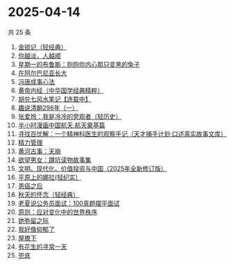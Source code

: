 # 2025-04-14

共 25 条

<!-- BEGIN WEREAD -->
<!-- 最后更新时间 2025-04-14 12:19:22 +0800 -->
1. [金锁记（轻经典）](https://weread.qq.com/web/bookDetail/d1b325f0813ab9d6ag012d44)
1. [你越淡，人越顺](https://weread.qq.com/web/bookDetail/72532740813ab9c5fg017045)
1. [星期一的布鲁斯：抱抱你内心那只变黑的兔子](https://weread.qq.com/web/bookDetail/45732330813ab9d26g019424)
1. [在阿尔巴尼亚长大](https://weread.qq.com/web/bookDetail/9f832500813ab9b00g012d32)
1. [冯唐成事心法](https://weread.qq.com/web/bookDetail/f2e328e072182b15f2e7179)
1. [黄帝内经（中华国学经典精粹）](https://weread.qq.com/web/bookDetail/5e232c20718443d55e2b9e6)
1. [胡兑七风水笔记【连载中】](https://weread.qq.com/web/bookDetail/de332950813ab9c7cg0134d1)
1. [趣说清朝296年（一）](https://weread.qq.com/web/bookDetail/87432360813ab9cb8g014f8a)
1. [张爱玲：我是冷冷的旁观者（轻历史）](https://weread.qq.com/web/bookDetail/af932f20813ab9acdg0127a3)
1. [半小时漫画中国航天.航天奠基篇](https://weread.qq.com/web/bookDetail/370328f0813ab945bg011467)
1. [寻找百忧解：一个精神科医生的观察手记（天才捕手计划·口述真实故事文库）](https://weread.qq.com/web/bookDetail/24332490813ab7b73g017198)
1. [精力管理](https://weread.qq.com/web/bookDetail/4263296071f8f0464264d41)
1. [黄河古事：天崩](https://weread.qq.com/web/bookDetail/55532930813ab9ce5g01675f)
1. [欲望男女：蹲坑读物故事集](https://weread.qq.com/web/bookDetail/f83320a0813ab9c90g015c2e)
1. [文明、现代化、价值投资与中国（2025年全新修订版）](https://weread.qq.com/web/bookDetail/6f5323f071bd7f7b6f521e8)
1. [平原上的娜拉(轻纪实）](https://weread.qq.com/web/bookDetail/f7932bf0813ab9d2eg012157)
1. [患癌之后](https://weread.qq.com/web/bookDetail/8d532e50813ab9cafg012ba5)
1. [秋天的怀念（轻经典）](https://weread.qq.com/web/bookDetail/56d32f30813ab9bfdg0197f2)
1. [老夏说公务员面试：100真题摆平面试](https://weread.qq.com/web/bookDetail/e5832a40813ab7181g011041)
1. [原则：应对变化中的世界秩序](https://weread.qq.com/web/bookDetail/19332dd0728b621d193d571)
1. [她弥留之际](https://weread.qq.com/web/bookDetail/df032fd0813ab9cf2g016664)
1. [我好像抑郁了](https://weread.qq.com/web/bookDetail/1c032c20813ab9c7cg0178f4)
1. [屋檐下](https://weread.qq.com/web/bookDetail/1df32b10813ab9cafg014f54)
1. [有花生的寻常一天](https://weread.qq.com/web/bookDetail/0da32f60813ab6f09g014c5c)
1. [兜底](https://weread.qq.com/web/bookDetail/69f32160813ab9718g011b1b)
<!-- END WEREAD -->